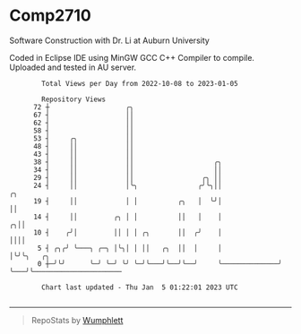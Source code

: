 # Comp2710
Software Construction with Dr. Li at Auburn University

Coded in Eclipse IDE using MinGW GCC C++ Compiler to compile.
Uploaded and tested in AU server.

```
        Total Views per Day from 2022-10-08 to 2023-01-05

        Repository Views
      72 ┼                   ╭╮
      67 ┤                   ││
      62 ┤                   ││
      58 ┤                   ││
      53 ┤     ╭╮            ││
      48 ┤     ││            ││
      43 ┤     ││            ││
      38 ┤     ││            ││                    ╭╮
      34 ┤     ││            ││                    ││
      29 ┤     ││            ││                 ╭╮ ││
      24 ┤     ││            │╰╮               ╭╯╰╮││                ╭╮
      19 ┤     ││            │ │          ╭╮   │  ╰╯│                ││
      14 ┤     ││         ╭╮ │ │          ││   │    │              ╭╮││
      10 ┤    ╭╯│         ││ │ │ ╭╮       ││  ╭╯    │              ││││
       5 ┤ ╭╮╭╯ ╰───╮ ╭─╮ │╰╮│ │ ││   ╭╮  ││  │     │              │╰╯╰╮   ╭╮
       0 ┼─╯╰╯      ╰─╯ ╰─╯ ╰╯ ╰─╯╰───╯╰──╯╰──╯     ╰──────────────╯   ╰───╯╰──────────────────────

        Chart last updated - Thu Jan  5 01:22:01 2023 UTC
        
```

---

> RepoStats by [Wumphlett](https://github.com/Wumphlett)
